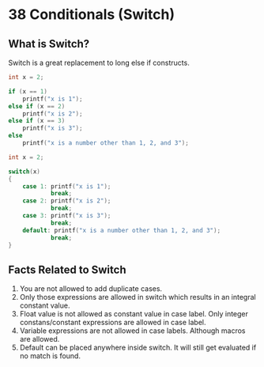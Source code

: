 # 38 Conditionals (Switch)

## What is Switch?

Switch is a great replacement to long else if constructs.

```c
int x = 2;

if (x == 1)
    printf("x is 1");
else if (x == 2)
    printf("x is 2");
else if (x == 3)
    printf("x is 3");
else
    printf("x is a number other than 1, 2, and 3");
```

```c
int x = 2;

switch(x)
{
    case 1: printf("x is 1");
            break;
    case 2: printf("x is 2");
            break;
    case 3: printf("x is 3");
            break;
    default: printf("x is a number other than 1, 2, and 3");
            break;
}
```

## Facts Related to Switch

1. You are not allowed to add duplicate cases.
2. Only those expressions are allowed in switch which results in an integral constant value.
3. Float value is not allowed as constant value in case label. Only integer constans/constant expressions are allowed in case label.
4. Variable expressions are not allowed in case labels. Although macros are allowed.
5. Default can be placed anywhere inside switch. It will still get evaluated if no match is found.
